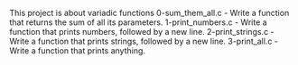 This project is about variadic functions
0-sum_them_all.c - Write a function that returns the sum of all its parameters.
1-print_numbers.c - Write a function that prints numbers, followed by a new line.
2-print_strings.c - Write a function that prints strings, followed by a new line.
3-print_all.c - Write a function that prints anything.